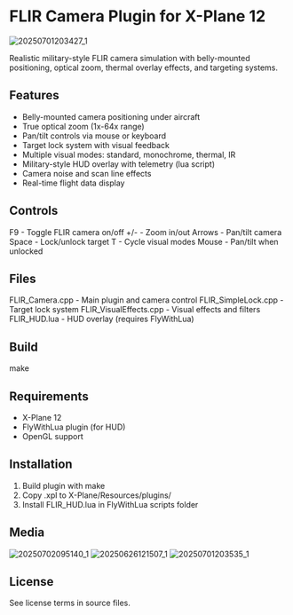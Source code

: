 
FLIR Camera Plugin for X-Plane 12
===================================

![20250701203427_1](https://github.com/user-attachments/assets/d574a85c-31c4-4cac-a477-649f901ee918)

Realistic military-style FLIR camera simulation with belly-mounted positioning,
optical zoom, thermal overlay effects, and targeting systems. 

Features
--------
- Belly-mounted camera positioning under aircraft
- True optical zoom (1x-64x range)
- Pan/tilt controls via mouse or keyboard
- Target lock system with visual feedback
- Multiple visual modes: standard, monochrome, thermal, IR
- Military-style HUD overlay with telemetry (lua script)
- Camera noise and scan line effects
- Real-time flight data display

Controls
--------
F9      - Toggle FLIR camera on/off
+/-     - Zoom in/out
Arrows  - Pan/tilt camera
Space   - Lock/unlock target
T       - Cycle visual modes
Mouse   - Pan/tilt when unlocked

Files
-----
FLIR_Camera.cpp         - Main plugin and camera control
FLIR_SimpleLock.cpp     - Target lock system
FLIR_VisualEffects.cpp  - Visual effects and filters
FLIR_HUD.lua            - HUD overlay (requires FlyWithLua)

Build
-----
make

Requirements
------------
- X-Plane 12
- FlyWithLua plugin (for HUD)
- OpenGL support

Installation
------------
1. Build plugin with make
2. Copy .xpl to X-Plane/Resources/plugins/
3. Install FLIR_HUD.lua in FlyWithLua scripts folder

Media
------
![20250702095140_1](https://github.com/user-attachments/assets/e2a4ed16-41fc-426e-aa14-d0b818fdb03b)
![20250626121507_1](https://github.com/user-attachments/assets/8f6e6e33-3dd6-4355-b80e-4718c5836063)
![20250701203535_1](https://github.com/user-attachments/assets/1906a9b7-ff78-41ab-8f49-ad5513a19d5f)

License
-------
See license terms in source files.

